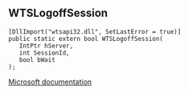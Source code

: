 ## WTSLogoffSession

```
[DllImport("wtsapi32.dll", SetLastError = true)]
public static extern bool WTSLogoffSession(
   IntPtr hServer,
   int SessionId,
   bool bWait
);
```

[Microsoft documentation](https://docs.microsoft.com/en-us/windows/win32/api/wtsapi32/nf-wtsapi32-wtslogoffsession)
